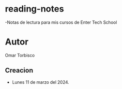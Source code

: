 # reading-notes
-Notas de lectura para mis cursos de Enter Tech School

# Autor
Omar Torbisco

## Creacion
- Lunes 11 de marzo del 2024.
